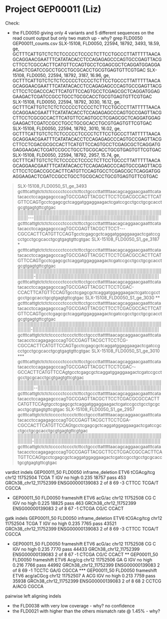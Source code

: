 # Project GEP00011 (Liz)

Check:
- the FLD0050 giving only 4 variants and 5 different sequences on the read count output but only two match up - why?
grep FLD0050 GEP00011_counts.csv
SLX-15108, FLD0050, 22594, 18792, 3493, 18.59, ge, GCTTTCATTGTCTCTCTCCCCCTCCCCTCTTCCTGCCCTTATTTTTAACAGCAGGAACGAATTTCATATACACCTCCAGAGAGCCCAGTGCCGAGTTACGCTTCCTCGCCACTTCATGTTCCAGTGCCTCGAGCGCTCAGGATGGAGGAAGACTCGATCCGCCTGCCTGCGCACCTGCGTGAGTGTTCGTGAC
SLX-15108, FLD0050, 22594, 18792, 3187, 16.96, ge, GCTTTCATTGTCTCTCTCCCCCTCCCCTCTTCCTGCCCTTATTTTTAACAGCAGGAACGAATTTCATATACACCTCCAGAGAGCCCAGTGCCGAGTTACGCTTCCTCGACCCACTTCATGTTCCAGTGCCTCGAGCGCTCAGGATGGAGGAAGACTCGATCCGCCTGCCTGCGCACCTGCGTGAGTGTTCGTGAC
SLX-15108, FLD0050, 22594, 18792, 3030, 16.12, ge, GCTTTCATTGTCTCTCTCCCCCTCCCCTCTTCCTGCCCTTATTTTTAACAGCAGGAACGAATTTCATATACACCTCCAGAGAGCCCAGTGCCGAGTTACGCTTCCTCGCGCCACTTCATGTTCCAGTGCCTCGAGCGCTCAGGATGGAGGAAGACTCGATCCGCCTGCCTGCGCACCTGCGTGAGTGTTCGTGAC
SLX-15108, FLD0050, 22594, 18792, 3010, 16.02, ge, GCTTTCATTGTCTCTCTCCCCCTCCCCTCTTCCTGCCCTTATTTTTAACAGCAGGAACGAATTTCATATACACCTCCAGAGAGCCCAGTGCCGAGTTACGCTTCCTCGACGCGCCACTTCATGTTCCAGTGCCTCGAGCGCTCAGGATGGAGGAAGACTCGATCCGCCTGCCTGCGCACCTGCGTGAGTGTTCGTGAC
SLX-15108, FLD0050, 22594, 18792, 2957, 15.74, ge, GCTTTCATTGTCTCTCTCCCCCTCCCCTCTTCCTGCCCTTATTTTTAACAGCAGGAACGAATTTCATATACACCTCCAGAGAGCCCAGTGCCGAGTTACGCTTCCTCGACCGCCACTTCATGTTCCAGTGCCTCGAGCGCTCAGGATGGAGGAAGACTCGATCCGCCTGCCTGCGCACCTGCGTGAGTGTTCGTGAC

>SLX-15108_FLD0050_S1_ge_3493
gctttcattgtctctctccccctcccctcttcctgcccttatttttaacagcaggaacgaatttcatatacacctccagagagcccagTGCCGAGTTACGCTTCCTCGACGCCACTTCATGTTCCAGTgcctcgagcgctcaggatggaggaagactcgatccgcctgcctgcgcacctgcgtgagtgttcgtgac
||||||||||||||||||||||||||||||||||||||||||||||||||||||||||||||||||||||||||||||||||||||||||||||||||||||||||---||||||||||||||||||||||||||||||||||||||||||||||||||||||||||||||||||||||||||||||||||||||
gctttcattgtctctctccccctcccctcttcctgcccttatttttaacagcaggaacgaatttcatatacacctccagagagcccagTGCCGAGTTACGCTTCCT---CGCCACTTCATGTTCCAGTgcctcgagcgctcaggatggaggaagactcgatccgcctgcctgcgcacctgcgtgagtgttcgtgac
>SLX-15108_FLD0050_S1_ge_3187 *
gctttcattgtctctctccccctcccctcttcctgcccttatttttaacagcaggaacgaatttcatatacacctccagagagcccagTGCCGAGTTACGCTTCCTCGACGCCACTTCATGTTCCAGTgcctcgagcgctcaggatggaggaagactcgatccgcctgcctgcgcacctgcgtgagtgttcgtgac
||||||||||||||||||||||||||||||||||||||||||||||||||||||||||||||||||||||||||||||||||||||||||||||||||||||||||||||-|||||||||||||||||||||||||||||||||||||||||||||||||||||||||||||||||||||||||||||||||||||
gctttcattgtctctctccccctcccctcttcctgcccttatttttaacagcaggaacgaatttcatatacacctccagagagcccagTGCCGAGTTACGCTTCCTCGAC-CCACTTCATGTTCCAGTgcctcgagcgctcaggatggaggaagactcgatccgcctgcctgcgcacctgcgtgagtgttcgtgac
>SLX-15108_FLD0050_S1_ge_3030 **
gctttcattgtctctctccccctcccctcttcctgcccttatttttaacagcaggaacgaatttcatatacacctccagagagcccagTGCCGAGTTACGCTTCCTCGACGCCACTTCATGTTCCAGTgcctcgagcgctcaggatggaggaagactcgatccgcctgcctgcgcacctgcgtgagtgttcgtgac
||||||||||||||||||||||||||||||||||||||||||||||||||||||||||||||||||||||||||||||||||||||||||||||||||||||||||||-|||||||||||||||||||||||||||||||||||||||||||||||||||||||||||||||||||||||||||||||||||||||
gctttcattgtctctctccccctcccctcttcctgcccttatttttaacagcaggaacgaatttcatatacacctccagagagcccagTGCCGAGTTACGCTTCCTCG-CGCCACTTCATGTTCCAGTgcctcgagcgctcaggatggaggaagactcgatccgcctgcctgcgcacctgcgtgagtgttcgtgac
>SLX-15108_FLD0050_S1_ge_3010 ***
gctttcattgtctctctccccctcccctcttcctgcccttatttttaacagcaggaacgaatttcatatacacctccagagagcccagTGCCGAGTTACGCTTCCTCGAC--GCCACTTCATGTTCCAgtgcctcgagcgctcaggatggaggaagactcgatccgcctgcctgcgcacctgcgtgagtgttcgtgac
||||||||||||||||||||||||||||||||||||||||||||||||||||||||||||||||||||||||||||||||||||||||||||||||||||||||||||||--|||||||||||||||||||||||||||||||||||||||||||||||||||||||||||||||||||||||||||||||||||||
gctttcattgtctctctccccctcccctcttcctgcccttatttttaacagcaggaacgaatttcatatacacctccagagagcccagTGCCGAGTTACGCTTCCTCGACGCGCCACTTCATGTTCCAgtgcctcgagcgctcaggatggaggaagactcgatccgcctgcctgcgcacctgcgtgagtgttcgtgac
>SLX-15108_FLD0050_S1_ge_2957
gctttcattgtctctctccccctcccctcttcctgcccttatttttaacagcaggaacgaatttcatatacacctccagagagcccagTGCCGAGTTACGCTTCCTCGA-CGCCACTTCATGTTCCAGtgcctcgagcgctcaggatggaggaagactcgatccgcctgcctgcgcacctgcgtgagtgttcgtgac
|||||||||||||||||||||||||||||||||||||||||||||||||||||||||||||||||||||||||||||||||||||||||||||||||||||||||||||-|||||||||||||||||||||||||||||||||||||||||||||||||||||||||||||||||||||||||||||||||||||||
gctttcattgtctctctccccctcccctcttcctgcccttatttttaacagcaggaacgaatttcatatacacctccagagagcccagTGCCGAGTTACGCTTCCTCGACCGCCACTTCATGTTCCAGtgcctcgagcgctcaggatggaggaagactcgatccgcctgcctgcgcacctgcgtgagtgttcgtgac

vardict indels
GEP00011_50	FLD0050	inframe_deletion	ETV6			tCGAcg/tcg	chr12	11752504	TCGA	T	IGV	no	high	0.235	18757	pass	453	GRCh38_chr12_11752399		ENSG00000139083	2 of 8							69	-3	CTTCC	TCGA/T	CGCCA
*  GEP00011_50	FLD0050	frameshift	ETV6			acG/ac	chr12	11752508	CG	C	IGV	no	high	0.225	18825	pass	463	GRCh38_chr12_11752399		ENSG00000139083	2 of 8							67	-1	CTCGA	CG/C	CCACT

gatk indels
GEP00011_50	FLD0050	inframe_deletion	ETV6			tCGAcg/tcg	chr12	11752504	TCGA	T	IGV	no	high	0.235	7765	pass	43521	GRCh38_chr12_11752399		ENSG00000139083	2 of 8							69	-3	CTTCC	TCGA/T	CGCCA
*  GEP00011_50	FLD0050	frameshift	ETV6			acG/ac	chr12	11752508	CG	C	IGV	no	high	0.235	7770	pass	44433	GRCh38_chr12_11752399		ENSG00000139083	2 of 8							67	-1	CTCGA	CG/C	CCACT
** GEP00011_50	FLD0050	frameshift	ETV6			Acg/cg	chr12	11752506	GA	G	IGV	no	high	0.216	7766	pass	44992	GRCh38_chr12_11752399		ENSG00000139083	2 of 8							69	-1	TCCTC	GA/G	CGCCA
*** GEP00011_50	FLD0050	frameshift	ETV6			acg/aCGcg	chr12	11752507	A	ACG	IGV	no	high	0.213	7759	pass	35938	GRCh38_chr12_11752399		ENSG00000139083	2 of 8							68	2	CCTCG	A/ACG	CGCCA

pairwise left aligning indels

- the FLD0038 with very low coverage - why? no confidence
- the FLD0021 with higher than the others mismatch rate @ 1.45% - why?
